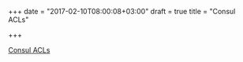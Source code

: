 +++
date = "2017-02-10T08:00:08+03:00"
draft = true
title = "Consul ACLs"

+++

<p><a href="http://aster.is/blog/2016/11/16/consul-acls-an-introduction">Consul ACLs</a></p>
